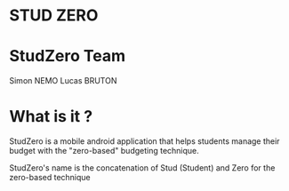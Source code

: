 # STUD ZERO

# StudZero Team
Simon NEMO
Lucas BRUTON

# What is it ?
StudZero is a mobile android application that helps students manage their budget with the "zero-based" budgeting technique.  

StudZero's name is the concatenation of Stud (Student) and Zero for the zero-based technique
